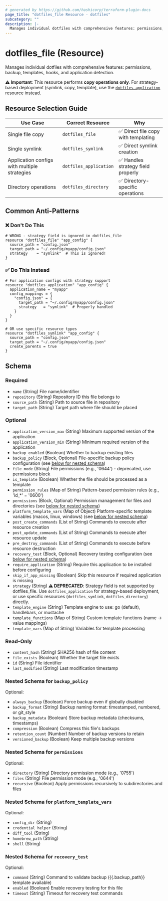 ```yaml
---
# generated by https://github.com/hashicorp/terraform-plugin-docs
page_title: "dotfiles_file Resource - dotfiles"
subcategory: ""
description: |-
  Manages individual dotfiles with comprehensive features: permissions, backup, templates, hooks, and application detection
---
```


# dotfiles_file (Resource)

Manages individual dotfiles with comprehensive features: permissions, backup, templates, hooks, and application detection.

**⚠️ Important**: This resource performs **copy operations only**. For strategy-based deployment (symlink, copy, template), use the [`dotfiles_application`](application.md) resource instead.

## Resource Selection Guide

| Use Case | Correct Resource | Why |
|----------|------------------|-----|
| Single file copy | `dotfiles_file` | ✅ Direct file copy with templating |
| Single symlink | `dotfiles_symlink` | ✅ Direct symlink creation |
| Application configs with multiple strategies | `dotfiles_application` | ✅ Handles strategy field properly |
| Directory operations | `dotfiles_directory` | ✅ Directory-specific operations |

## Common Anti-Patterns

### ❌ Don't Do This

```hcl
# WRONG - strategy field is ignored in dotfiles_file
resource "dotfiles_file" "app_config" {
  source_path = "config.json"
  target_path = "~/.config/myapp/config.json"
  strategy    = "symlink"  # This is ignored!
}
```

### ✅ Do This Instead

```hcl
# For application configs with strategy support
resource "dotfiles_application" "app_config" {
  application_name = "myapp"
  config_mappings = {
    "config.json" = {
      target_path = "~/.config/myapp/config.json"
      strategy   = "symlink"  # Properly handled
    }
  }
}

# OR use specific resource types
resource "dotfiles_symlink" "app_config" {
  source_path = "config.json"
  target_path = "~/.config/myapp/config.json"
  create_parents = true
}
```



<!-- schema generated by tfplugindocs -->
## Schema

### Required

- `name` (String) File name/identifier
- `repository` (String) Repository ID this file belongs to
- `source_path` (String) Path to source file in repository
- `target_path` (String) Target path where file should be placed

### Optional

- `application_version_max` (String) Maximum supported version of the application
- `application_version_min` (String) Minimum required version of the application
- `backup_enabled` (Boolean) Whether to backup existing files
- `backup_policy` (Block, Optional) File-specific backup policy configuration (see [below for nested schema](#nestedblock--backup_policy))
- `file_mode` (String) File permissions (e.g., '0644') - deprecated, use permissions block
- `is_template` (Boolean) Whether the file should be processed as a template
- `permission_rules` (Map of String) Pattern-based permission rules (e.g., 'id_*' = '0600')
- `permissions` (Block, Optional) Permission management for files and directories (see [below for nested schema](#nestedblock--permissions))
- `platform_template_vars` (Map of Object) Platform-specific template variables (macos, linux, windows) (see [below for nested schema](#nestedatt--platform_template_vars))
- `post_create_commands` (List of String) Commands to execute after resource creation
- `post_update_commands` (List of String) Commands to execute after resource update
- `pre_destroy_commands` (List of String) Commands to execute before resource destruction
- `recovery_test` (Block, Optional) Recovery testing configuration (see [below for nested schema](#nestedblock--recovery_test))
- `require_application` (String) Require this application to be installed before configuring
- `skip_if_app_missing` (Boolean) Skip this resource if required application is missing
- `strategy` (String) **⚠️ DEPRECATED**: Strategy field is not supported by dotfiles_file. Use `dotfiles_application` for strategy-based deployment, or use specific resources (`dotfiles_symlink`, `dotfiles_directory`) directly.
- `template_engine` (String) Template engine to use: go (default), handlebars, or mustache
- `template_functions` (Map of String) Custom template functions (name -> value mappings)
- `template_vars` (Map of String) Variables for template processing

### Read-Only

- `content_hash` (String) SHA256 hash of file content
- `file_exists` (Boolean) Whether the target file exists
- `id` (String) File identifier
- `last_modified` (String) Last modification timestamp

<a id="nestedblock--backup_policy"></a>
### Nested Schema for `backup_policy`

Optional:

- `always_backup` (Boolean) Force backup even if globally disabled
- `backup_format` (String) Backup naming format: timestamped, numbered, or git_style
- `backup_metadata` (Boolean) Store backup metadata (checksums, timestamps)
- `compression` (Boolean) Compress this file's backups
- `retention_count` (Number) Number of backup versions to retain
- `versioned_backup` (Boolean) Keep multiple backup versions


<a id="nestedblock--permissions"></a>
### Nested Schema for `permissions`

Optional:

- `directory` (String) Directory permission mode (e.g., '0755')
- `files` (String) File permission mode (e.g., '0644')
- `recursive` (Boolean) Apply permissions recursively to subdirectories and files


<a id="nestedatt--platform_template_vars"></a>
### Nested Schema for `platform_template_vars`

Optional:

- `config_dir` (String)
- `credential_helper` (String)
- `diff_tool` (String)
- `homebrew_path` (String)
- `shell` (String)


<a id="nestedblock--recovery_test"></a>
### Nested Schema for `recovery_test`

Optional:

- `command` (String) Command to validate backup ({{.backup_path}} template available)
- `enabled` (Boolean) Enable recovery testing for this file
- `timeout` (String) Timeout for recovery test commands
